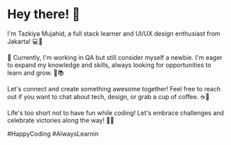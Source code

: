 # Hey there! 👋

I'm Tazkiya Mujahid, a full stack learner and UI/UX design enthusiast from Jakarta! 💻🎨

🚀 Currently, I'm working in QA but still consider myself a newbie. I'm eager to expand my knowledge and skills, always looking for opportunities to learn and grow. 🌱📚

Let's connect and create something awesome together! Feel free to reach out if you want to chat about tech, design, or grab a cup of coffee. ☕️🌈

Life's too short not to have fun while coding! Let's embrace challenges and celebrate victories along the way! 🎉✨

\#HappyCoding #AlwaysLearnin
